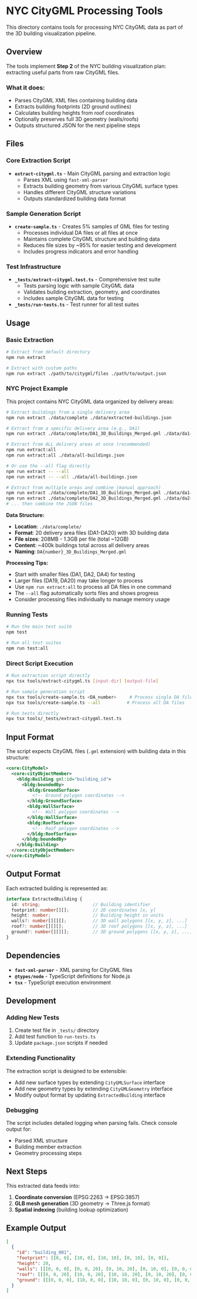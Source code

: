 # NYC CityGML Processing Tools

This directory contains tools for processing NYC CityGML data as part of the 3D building visualization pipeline.

## Overview

The tools implement **Step 2** of the NYC building visualization plan: extracting useful parts from raw CityGML files.

### What it does:
- Parses CityGML XML files containing building data
- Extracts building footprints (2D ground outlines)
- Calculates building heights from roof coordinates
- Optionally preserves full 3D geometry (walls/roofs)
- Outputs structured JSON for the next pipeline steps

## Files

### Core Extraction Script
- **`extract-citygml.ts`** - Main CityGML parsing and extraction logic
  - Parses XML using `fast-xml-parser`
  - Extracts building geometry from various CityGML surface types
  - Handles different CityGML structure variations
  - Outputs standardized building data format

### Sample Generation Script
- **`create-sample.ts`** - Creates 5% samples of GML files for testing
  - Processes individual DA files or all files at once
  - Maintains complete CityGML structure and building data
  - Reduces file sizes by ~95% for easier testing and development
  - Includes progress indicators and error handling

### Test Infrastructure
- **`_tests/extract-citygml.test.ts`** - Comprehensive test suite
  - Tests parsing logic with sample CityGML data
  - Validates building extraction, geometry, and coordinates
  - Includes sample CityGML data for testing
- **`_tests/run-tests.ts`** - Test runner for all test suites

## Usage

### Basic Extraction
```bash
# Extract from default directory
npm run extract

# Extract with custom paths
npm run extract ./path/to/citygml/files ./path/to/output.json
```

### NYC Project Example
This project contains NYC CityGML data organized by delivery areas:

```bash
# Extract buildings from a single delivery area
npm run extract ./data/complete ./data/extracted-buildings.json

# Extract from a specific delivery area (e.g., DA1)
npm run extract ./data/complete/DA1_3D_Buildings_Merged.gml ./data/da1-buildings.json

# Extract from ALL delivery areas at once (recommended)
npm run extract:all
npm run extract:all ./data/all-buildings.json

# Or use the --all flag directly
npm run extract -- --all
npm run extract -- --all ./data/all-buildings.json

# Extract from multiple areas and combine (manual approach)
npm run extract ./data/complete/DA1_3D_Buildings_Merged.gml ./data/da1-buildings.json
npm run extract ./data/complete/DA2_3D_Buildings_Merged.gml ./data/da2-buildings.json
# ... then combine the JSON files
```

**Data Structure:**
- **Location**: `./data/complete/`
- **Format**: 20 delivery area files (DA1-DA20) with 3D building data
- **File sizes**: 208MB - 1.3GB per file (total ~12GB)
- **Content**: ~400k buildings total across all delivery areas
- **Naming**: `DA{number}_3D_Buildings_Merged.gml`

**Processing Tips:**
- Start with smaller files (DA1, DA2, DA4) for testing
- Larger files (DA19, DA20) may take longer to process
- Use `npm run extract:all` to process all DA files in one command
- The `--all` flag automatically sorts files and shows progress
- Consider processing files individually to manage memory usage

### Running Tests
```bash
# Run the main test suite
npm test

# Run all test suites
npm run test:all
```

### Direct Script Execution
```bash
# Run extraction script directly
npx tsx tools/extract-citygml.ts [input-dir] [output-file]

# Run sample generation script
npx tsx tools/create-sample.ts <DA_number>     # Process single DA file
npx tsx tools/create-sample.ts --all          # Process all DA files

# Run tests directly
npx tsx tools/_tests/extract-citygml.test.ts
```

## Input Format

The script expects CityGML files (`.gml` extension) with building data in this structure:

```xml
<core:CityModel>
  <core:cityObjectMember>
    <bldg:Building gml:id="building_id">
      <bldg:boundedBy>
        <bldg:GroundSurface>
          <!-- Ground polygon coordinates -->
        </bldg:GroundSurface>
        <bldg:WallSurface>
          <!-- Wall polygon coordinates -->
        </bldg:WallSurface>
        <bldg:RoofSurface>
          <!-- Roof polygon coordinates -->
        </bldg:RoofSurface>
      </bldg:boundedBy>
    </bldg:Building>
  </core:cityObjectMember>
</core:CityModel>
```

## Output Format

Each extracted building is represented as:

```typescript
interface ExtractedBuilding {
  id: string;                    // Building identifier
  footprint: number[][];         // 2D coordinates [x, y]
  height: number;                // Building height in units
  walls?: number[][][];          // 3D wall polygons [[x, y, z], ...]
  roof?: number[][][];           // 3D roof polygons [[x, y, z], ...]
  ground?: number[][][];         // 3D ground polygons [[x, y, z], ...]
}
```

## Dependencies

- **`fast-xml-parser`** - XML parsing for CityGML files
- **`@types/node`** - TypeScript definitions for Node.js
- **`tsx`** - TypeScript execution environment

## Development

### Adding New Tests
1. Create test file in `_tests/` directory
2. Add test function to `run-tests.ts`
3. Update `package.json` scripts if needed

### Extending Functionality
The extraction script is designed to be extensible:
- Add new surface types by extending `CityGMLSurface` interface
- Add new geometry types by extending `CityGMLGeometry` interface
- Modify output format by updating `ExtractedBuilding` interface

### Debugging
The script includes detailed logging when parsing fails. Check console output for:
- Parsed XML structure
- Building member extraction
- Geometry processing steps

## Next Steps

This extracted data feeds into:
1. **Coordinate conversion** (EPSG:2263 → EPSG:3857)
2. **GLB mesh generation** (3D geometry → Three.js format)
3. **Spatial indexing** (building lookup optimization)

## Example Output

```json
[
  {
    "id": "building_001",
    "footprint": [[0, 0], [10, 0], [10, 10], [0, 10], [0, 0]],
    "height": 20,
    "walls": [[[0, 0, 0], [0, 0, 20], [0, 10, 20], [0, 10, 0], [0, 0, 0]]],
    "roof": [[[0, 0, 20], [10, 0, 20], [10, 10, 20], [0, 10, 20], [0, 0, 20]]],
    "ground": [[[0, 0, 0], [10, 0, 0], [10, 10, 0], [0, 10, 0], [0, 0, 0]]]
  }
]
```
